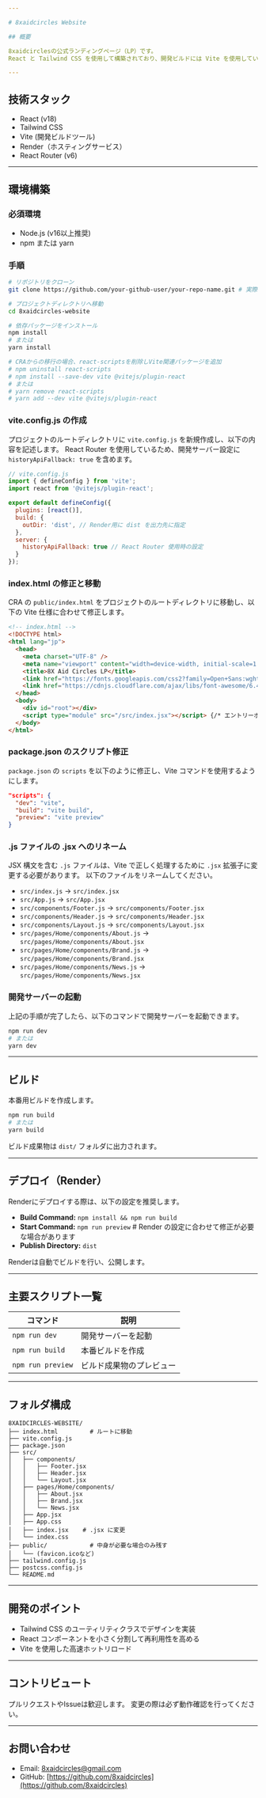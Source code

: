 ```yaml
---

# 8xaidcircles Website

## 概要

8xaidcirclesの公式ランディングページ（LP）です。
React と Tailwind CSS を使用して構築されており、開発ビルドには Vite を使用しています。

---
```


## 技術スタック

- React (v18)
- Tailwind CSS
- Vite (開発ビルドツール)
- Render（ホスティングサービス）
- React Router (v6)

---

## 環境構築

### 必須環境

- Node.js (v16以上推奨)
- npm または yarn

### 手順

```bash
# リポジトリをクローン
git clone https://github.com/your-github-user/your-repo-name.git # 実際のリポジトリURLに修正

# プロジェクトディレクトリへ移動
cd 8xaidcircles-website

# 依存パッケージをインストール
npm install
# または
yarn install

# CRAからの移行の場合、react-scriptsを削除しVite関連パッケージを追加
# npm uninstall react-scripts
# npm install --save-dev vite @vitejs/plugin-react
# または
# yarn remove react-scripts
# yarn add --dev vite @vitejs/plugin-react
```

### vite.config.js の作成

プロジェクトのルートディレクトリに `vite.config.js` を新規作成し、以下の内容を記述します。
React Router を使用しているため、開発サーバー設定に `historyApiFallback: true` を含めます。

```js
// vite.config.js
import { defineConfig } from 'vite';
import react from '@vitejs/plugin-react';

export default defineConfig({
  plugins: [react()],
  build: {
    outDir: 'dist', // Render用に dist を出力先に指定
  },
  server: {
    historyApiFallback: true // React Router 使用時の設定
  }
});
```

### index.html の修正と移動

CRA の `public/index.html` をプロジェクトのルートディレクトリに移動し、以下の Vite 仕様に合わせて修正します。

```html
<!-- index.html -->
<!DOCTYPE html>
<html lang="jp">
  <head>
    <meta charset="UTF-8" />
    <meta name="viewport" content="width=device-width, initial-scale=1.0" />
    <title>8X Aid Circles LP</title>
    <link href="https://fonts.googleapis.com/css2?family=Open+Sans:wght@400;700&family=Poppins:wght@600&display=swap" rel="stylesheet" />
    <link href="https://cdnjs.cloudflare.com/ajax/libs/font-awesome/6.4.0/css/all.min.css" rel="stylesheet" />
  </head>
  <body>
    <div id="root"></div>
    <script type="module" src="/src/index.jsx"></script> {/* エントリーポイントを修正 */}
  </body>
</html>
```

### package.json のスクリプト修正

`package.json` の `scripts` を以下のように修正し、Vite コマンドを使用するようにします。

```json
"scripts": {
  "dev": "vite",
  "build": "vite build",
  "preview": "vite preview"
}
```

### .js ファイルの .jsx へのリネーム

JSX 構文を含む `.js` ファイルは、Vite で正しく処理するために `.jsx` 拡張子に変更する必要があります。
以下のファイルをリネームしてください。

- `src/index.js` -> `src/index.jsx`
- `src/App.js` -> `src/App.jsx`
- `src/components/Footer.js` -> `src/components/Footer.jsx`
- `src/components/Header.js` -> `src/components/Header.jsx`
- `src/components/Layout.js` -> `src/components/Layout.jsx`
- `src/pages/Home/components/About.js` -> `src/pages/Home/components/About.jsx`
- `src/pages/Home/components/Brand.js` -> `src/pages/Home/components/Brand.jsx`
- `src/pages/Home/components/News.js` -> `src/pages/Home/components/News.jsx`

### 開発サーバーの起動

上記の手順が完了したら、以下のコマンドで開発サーバーを起動できます。

```bash
npm run dev
# または
yarn dev
```

---

## ビルド

本番用ビルドを作成します。

```bash
npm run build
# または
yarn build
```

ビルド成果物は `dist/` フォルダに出力されます。

---

## デプロイ（Render）

Renderにデプロイする際は、以下の設定を推奨します。

*   **Build Command:** `npm install && npm run build`
*   **Start Command:** `npm run preview` # Render の設定に合わせて修正が必要な場合があります
*   **Publish Directory:** `dist`

Renderは自動でビルドを行い、公開します。

---

## 主要スクリプト一覧

| コマンド              | 説明             |
| ----------------- | -------------- |
| `npm run dev`     | 開発サーバーを起動      |
| `npm run build`   | 本番ビルドを作成       |
| `npm run preview` | ビルド成果物のプレビュー   |

---

## フォルダ構成

```
8XAIDCIRCLES-WEBSITE/
├── index.html         # ルートに移動
├── vite.config.js
├── package.json
├── src/
│   ├── components/
│   │   ├── Footer.jsx
│   │   ├── Header.jsx
│   │   └── Layout.jsx
│   ├── pages/Home/components/
│   │   ├── About.jsx
│   │   ├── Brand.jsx
│   │   └── News.jsx
│   ├── App.jsx
│   ├── App.css
│   ├── index.jsx    # .jsx に変更
│   └── index.css
├── public/            # 中身が必要な場合のみ残す
│   └── (favicon.icoなど)
├── tailwind.config.js
├── postcss.config.js
└── README.md

```

---

## 開発のポイント

- Tailwind CSS のユーティリティクラスでデザインを実装
- React コンポーネントを小さく分割して再利用性を高める
- Vite を使用した高速ホットリロード

---

## コントリビュート

プルリクエストやIssueは歓迎します。
変更の際は必ず動作確認を行ってください。

---

## お問い合わせ

*   Email: [8xaidcircles@gmail.com](mailto:8xaidcircles@gmail.com)
*   GitHub: [https://github.com/8xaidcircles](https://github.com/8xaidcircles)

```